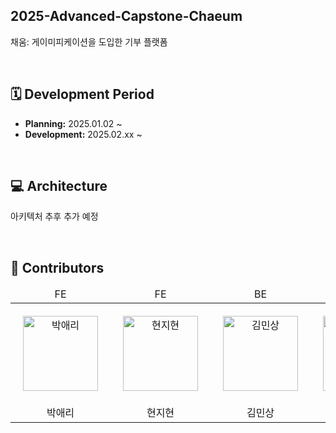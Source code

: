 ## 2025-Advanced-Capstone-Chaeum

채움: 게이미피케이션을 도입한 기부 플랫폼

<br>

## 🗓️ Development Period

- **Planning:** 2025.01.02 ~
- **Development:** 2025.02.xx ~ 

<br>

## 💻 Architecture

아키텍처 추후 추가 예정

<br>

## 👀 Contributors

<div align="center">
<table>
<thead>
<tr>
<td align="center">FE</td>
<td align="center">FE</td>
<td align="center">BE</td>
<td align="center">BE</td>
<td align="center">BE</td>
</tr>
</thead>
<tbody>
<tr>
<td align="center" style="padding: 20px;">
  <a href="https://github.com/park-aeri" target="_blank" rel="noopener noreferrer nofollow">
    <img src="https://avatars.githubusercontent.com/u/xxxxxxx?v=4" alt="박애리" width="120" height="120" style="max-width: 100%;">
  </a>
</td>
<td align="center" style="padding: 20px;">
  <a href="https://github.com/hyun-jihyun" target="_blank" rel="noopener noreferrer nofollow">
    <img src="https://avatars.githubusercontent.com/u/xxxxxxx?v=4" alt="현지현" width="120" height="120" style="max-width: 100%;">
  </a>
</td>
<td align="center" style="padding: 20px;">
  <a href="https://github.com/MinSang22Kim" target="_blank" rel="noopener noreferrer nofollow">
    <img src="https://avatars.githubusercontent.com/u/129925473?v=4" alt="김민상" width="120" height="120" style="max-width: 100%;">
  </a>
</td>
<td align="center" style="padding: 20px;">
  <a href="https://github.com/v2n03" target="_blank" rel="noopener noreferrer nofollow">
    <img src="https://avatars.githubusercontent.com/u/121158070?v=4" alt="노형준" width="120" height="120" style="max-width: 100%;">
  </a>
</td>
<td align="center" style="padding: 20px;">
  <a href="https://github.com/jaehun-song" target="_blank" rel="noopener noreferrer nofollow">
    <img src="https://avatars.githubusercontent.com/u/128021502?v=4" alt="송재훈" width="120" height="120" style="max-width: 100%;">
  </a>
</td>
</tr>
<tr>
<td align="center">박애리</td>
<td align="center">현지현</td>
<td align="center">김민상</td>
<td align="center">노형준</td>
<td align="center">송재훈</td>
</tr>
</tbody>
</table>
</div>
